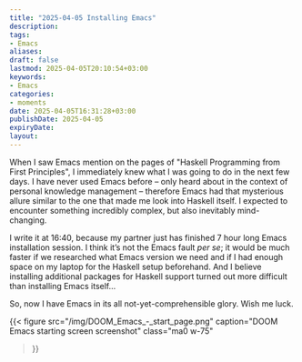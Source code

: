 ```yaml
---
title: "2025-04-05 Installing Emacs"
description: 
tags: 
- Emacs
aliases: 
draft: false
lastmod: 2025-04-05T20:10:54+03:00
keywords: 
- Emacs
categories: 
- moments
date: 2025-04-05T16:31:28+03:00
publishDate: 2025-04-05
expiryDate: 
layout:
---
```


When I saw Emacs mention on the pages of "Haskell Programming from First Principles", I immediately knew what I was going to do in the next few days. I have never used Emacs before – only heard about in the context of personal knowledge management – therefore Emacs had that mysterious allure similar to the one that made me look into Haskell itself. I expected to encounter something incredibly complex, but also inevitably mind-changing.

I write it at 16:40, because my partner just has finished 7 hour long Emacs installation session. I think it’s not the Emacs fault *per se*; it would be much faster if we researched what Emacs version we need and if I had enough space on my laptop for the Haskell setup beforehand. And I believe installing additional packages for Haskell support turned out more difficult than installing Emacs itself…

So, now I have Emacs in its all not-yet-comprehensible glory. Wish me luck.

{{< figure
  src="/img/DOOM_Emacs_-_start_page.png"
  caption="DOOM Emacs starting screen screenshot"
  class="ma0 w-75"
>}}
